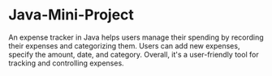 # Java-Mini-Project
 An expense tracker in Java helps users manage their spending by recording their expenses and categorizing them. Users can add new expenses, specify the amount, date, and category. Overall, it's a user-friendly tool for tracking and controlling expenses.
